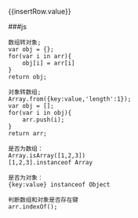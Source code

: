 <view class="box-grow-0" :class="[`${theme}-color`]">{{insertRow.value}}</view>
<view class="app-picker-cnt" :class="{'show':showPicker}">

###js

```
数组转对象;
var obj = {};
for(var i in arr){
    obj[i] = arr[i]
}
return obj;

对象转数组;
Array.from({key:value,'length':1});
var obj = [];
for(var i in obj){
    arr.push(i);
}
return arr;

是否为数组：
Array.isArray([1,2,3])
[1,2,3].instanceof Array

是否为对象：
{key:value} instanceof Object 

判断数组和对象是否存在键
arr.indexOf();


```
